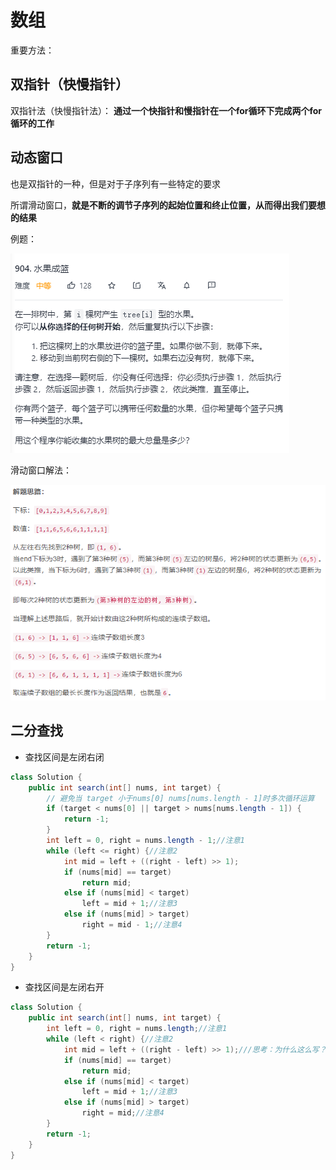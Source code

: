 # 数组

重要方法：

## 双指针（快慢指针）

双指针法（快慢指针法）： **通过一个快指针和慢指针在一个for循环下完成两个for循环的工作**

## 动态窗口

也是双指针的一种，但是对于子序列有一些特定的要求

所谓滑动窗口，**就是不断的调节子序列的起始位置和终止位置，从而得出我们要想的结果**

例题：

![image-20211206205339168](images/image-20211206205339168.png)

滑动窗口解法：

<img src="images/image-20211206232856374.png" alt="image-20211206232856374"  />

## 二分查找

- 查找区间是左闭右闭

```java
class Solution {
    public int search(int[] nums, int target) {
        // 避免当 target 小于nums[0] nums[nums.length - 1]时多次循环运算
        if (target < nums[0] || target > nums[nums.length - 1]) {
            return -1;
        }
        int left = 0, right = nums.length - 1;//注意1
        while (left <= right) {//注意2
            int mid = left + ((right - left) >> 1);
            if (nums[mid] == target)
                return mid;
            else if (nums[mid] < target)
                left = mid + 1;//注意3
            else if (nums[mid] > target)
                right = mid - 1;//注意4
        }
        return -1;
    }
}
```



- 查找区间是左闭右开

```java
class Solution {
    public int search(int[] nums, int target) {
        int left = 0, right = nums.length;//注意1
        while (left < right) {//注意2
            int mid = left + ((right - left) >> 1);///思考：为什么这么写？！！
            if (nums[mid] == target)
                return mid;
            else if (nums[mid] < target)
                left = mid + 1;//注意3
            else if (nums[mid] > target)
                right = mid;//注意4
        }
        return -1;
    }
}
```

